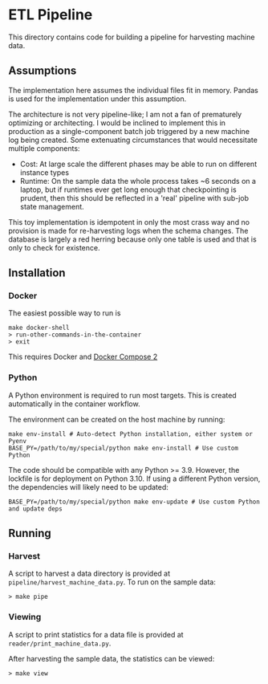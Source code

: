 # ETL Pipeline

This directory contains code for building a pipeline for harvesting machine data.

## Assumptions

The implementation here assumes the individual files fit in memory.
Pandas is used for the implementation under this assumption.

The architecture is not very pipeline-like;
I am not a fan of prematurely optimizing or architecting.
I would be inclined to implement this in production as a single-component batch job triggered by a new machine log being created.
Some extenuating circumstances that would necessitate multiple components:

* Cost: At large scale the different phases may be able to run on different instance types
* Runtime: On the sample data the whole process takes ~6 seconds on a laptop,
but if runtimes ever get long enough that checkpointing is prudent,
then this should be reflected in a 'real' pipeline with sub-job state management.

This toy implementation is idempotent in only the most crass way and no provision is made for re-harvesting logs when the schema changes.
The database is largely a red herring because only one table is used and that is only to check for existence.

## Installation

### Docker

The easiest possible way to run is

```shell
make docker-shell
> run-other-commands-in-the-container
> exit
```

This requires Docker and [Docker Compose 2](https://docs.docker.com/compose/install/linux/)

### Python

A Python environment is required to run most targets.
This is created automatically in the container workflow.

The environment can be created on the host machine by running:

```shell
make env-install # Auto-detect Python installation, either system or Pyenv
BASE_PY=/path/to/my/special/python make env-install # Use custom Python
```

The code should be compatible with any Python >= 3.9.
However, the lockfile is for deployment on Python 3.10.
If using a different Python version, the dependencies will likely need to be updated:

```shell
BASE_PY=/path/to/my/special/python make env-update # Use custom Python and update deps
```

## Running

### Harvest

A script to harvest a data directory is provided at `pipeline/harvest_machine_data.py`.
To run on the sample data:

```shell
> make pipe
```

### Viewing

A script to print statistics for a data file is provided at `reader/print_machine_data.py`.

After harvesting the sample data, the statistics can be viewed:

```shell
> make view
```
